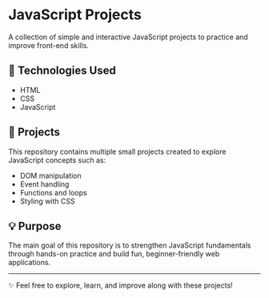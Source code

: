 # JavaScript Projects  

A collection of simple and interactive JavaScript projects to practice and improve front-end skills.  

## 🚀 Technologies Used
- HTML  
- CSS  
- JavaScript  

## 📂 Projects
This repository contains multiple small projects created to explore JavaScript concepts such as:
- DOM manipulation  
- Event handling  
- Functions and loops  
- Styling with CSS  

## 💡 Purpose
The main goal of this repository is to strengthen JavaScript fundamentals through hands-on practice and build fun, beginner-friendly web applications.  

---
✨ Feel free to explore, learn, and improve along with these projects!


